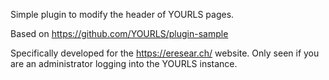 Simple plugin to modify the header of YOURLS pages.

Based on https://github.com/YOURLS/plugin-sample

Specifically developed for the https://eresear.ch/ website.
Only seen if you are an administrator logging into the YOURLS instance.
